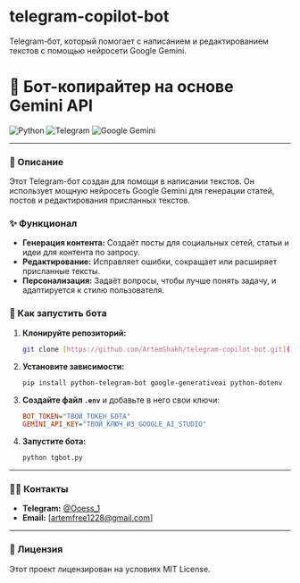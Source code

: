 # telegram-copilot-bot
Telegram-бот, который помогает с написанием и редактированием текстов с помощью нейросети Google Gemini.
# 🤖 Бот-копирайтер на основе Gemini API
 
![Python](https://img.shields.io/badge/Python-3776AB?style=for-the-badge&logo=python&logoColor=white)
![Telegram](https://img.shields.io/badge/Telegram-26A5E4?style=for-the-badge&logo=telegram&logoColor=white)
![Google Gemini](https://img.shields.io/badge/Gemini_API-F6B22B?style=for-the-badge&logo=google&logoColor=white)
 
---
 
### 📝 Описание
 
Этот Telegram-бот создан для помощи в написании текстов. Он использует мощную нейросеть Google Gemini для генерации статей, постов и редактирования присланных текстов.
 
### ✨ Функционал
 
* **Генерация контента:** Создаёт посты для социальных сетей, статьи и идеи для контента по запросу.
* **Редактирование:** Исправляет ошибки, сокращает или расширяет присланные тексты.
* **Персонализация:** Задаёт вопросы, чтобы лучше понять задачу, и адаптируется к стилю пользователя.
 
### 🚀 Как запустить бота
 
1.  **Клонируйте репозиторий:**
    ```bash
    git clone [https://github.com/ArtemShakh/telegram-copilot-bot.git](https://github.com/ArtemShakh/telegram-copilot-bot.git)
    ```
2.  **Установите зависимости:**
    ```bash
    pip install python-telegram-bot google-generativeai python-dotenv
    ```
3.  **Создайте файл `.env`** и добавьте в него свои ключи:
    ```ini
    BOT_TOKEN="ТВОЙ_ТОКЕН_БОТА"
    GEMINI_API_KEY="ТВОЙ_КЛЮЧ_ИЗ_GOOGLE_AI_STUDIO"
    ```
4.  **Запустите бота:**
    ```bash
    python tgbot.py
    ```
 
---
 
### 👨‍💻 Контакты
 
* **Telegram:** [@Ooess\_1](https://www.google.com/search?q=https://t.me/Ooess_1)
* **Email:** [artemfree1228@gmail.com]
 
---
 
### 📄 Лицензия
 
Этот проект лицензирован на условиях MIT License.
